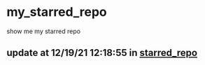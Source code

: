 # my_starred_repo
show me my starred repo

update at 12/19/21 12:18:55 in [starred_repo](./index.html)
---

